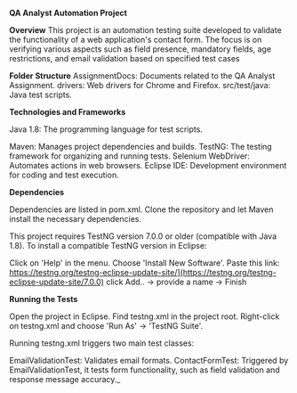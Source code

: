 **QA Analyst Automation Project**

**Overview**
This project is an automation testing suite developed to validate the functionality of a web application's contact form. The focus is on verifying various aspects such as field presence, mandatory fields, age restrictions, and email validation based on specified test cases

**Folder Structure**
AssignmentDocs: Documents related to the QA Analyst Assignment.
drivers: Web drivers for Chrome and Firefox.
src/test/java: Java test scripts.

**Technologies and Frameworks**

Java 1.8: The programming language for test scripts.

Maven: Manages project dependencies and builds.
TestNG: The testing framework for organizing and running tests.
Selenium WebDriver: Automates actions in web browsers.
Eclipse IDE: Development environment for coding and test execution.

**Dependencies**

Dependencies are listed in pom.xml. Clone the repository and let Maven install the necessary dependencies.

This project requires TestNG version 7.0.0 or older (compatible with Java 1.8). To install a compatible TestNG version in Eclipse:

Click on 'Help' in the menu.
Choose 'Install New Software'.
Paste this link: https://testng.org/testng-eclipse-update-site/](https://testng.org/testng-eclipse-update-site/7.0.0)
click Add.. -> provide a name -> Finish

**Running the Tests**

Open the project in Eclipse.
Find testng.xml in the project root.
Right-click on testng.xml and choose 'Run As' -> 'TestNG Suite'.

Running testng.xml triggers two main test classes:

EmailValidationTest: Validates email formats.
 ContactFormTest: Triggered by EmailValidationTest, it tests form functionality, such as field validation and response message accuracy._

